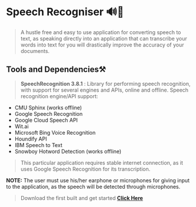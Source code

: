 # Speech Recogniser 🔊📝

> A hustle free and easy to use application for converting speech to text, as speaking directly into an application that can transcribe your words into text for you will drastically improve the accuracy of your documents.

## Tools and Dependencies⚒

> **SpeechRecognition 3.8.1** : Library for performing speech recognition, with support for several engines and APIs, online and offline.
> Speech recognition engine/API support:
 - CMU Sphinx (works offline)
 - Google Speech Recognition
 - Google Cloud Speech API
 - Wit.ai
 - Microsoft Bing Voice Recognition
 - Houndify API
 - IBM Speech to Text
 - Snowboy Hotword Detection (works offline)
 
> This particular application requires stable internet connection, as it uses Google Speech Recognition for its transcription.
 
 **NOTE:** The user must use his/her earphone or microphones for giving input to the application, as the speech will be detected through microphones.
 
 > Download the first built and get started **[Click Here]**
 
 [Click Here]: <https://github.com/Biswa5812/Speech-Recogniser/releases/download/V-0.1/Speech.exe>
